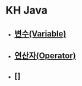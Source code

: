 # KH Java  

- ## [변수(Variable)](/summary/Vraiable.md)
- ## [연산자(Operator)](/summary/Operator.md)
- ## []
